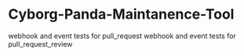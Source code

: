# Cyborg-Panda-Maintanence-Tool

webhook and event tests for pull_request
webhook and event tests for pull_request_review
